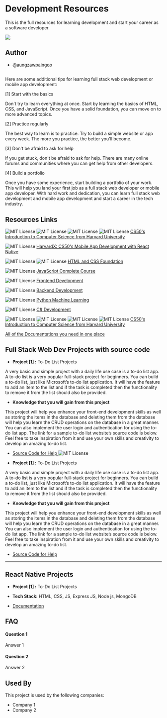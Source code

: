 
# Development Resources

This is the full resources for learning development and start your career as a software developer.

![](http://ForTheBadge.com/images/badges/built-by-developers.svg)



## Author

- [@aungzawpaingoo](https://github.com/aungzawpaingoo)


## <Before you begin/>

Here are some additional tips for learning full stack web development or mobile app development:

[1] Start with the basics

Don't try to learn everything at once. Start by learning the basics of HTML, CSS, and JavaScript. Once you have a solid foundation, you can move on to more advanced topics.


[2] Practice regularly


The best way to learn is to practice. Try to build a simple website or app every week. The more you practice, the better you'll become.


[3] Don't be afraid to ask for help

If you get stuck, don't be afraid to ask for help. There are many online forums and communities where you can get help from other developers.


[4] Build a portfolio

Once you have some experience, start building a portfolio of your work. This will help you land your first job as a full stack web developer or mobile app developer.
With hard work and dedication, you can learn full stack web development and mobile app development and start a career in the tech industry.



## Resources Links
![MIT License](https://img.shields.io/badge/MongoDB-4EA94B?style=for-the-badge&logo=mongodb&logoColor=white) ![MIT License](https://img.shields.io/badge/MongoDB-4EA94B?style=for-the-badge&logo=mongodb&logoColor=white) ![MIT License](https://img.shields.io/badge/MongoDB-4EA94B?style=for-the-badge&logo=mongodb&logoColor=white) ![MIT License](https://img.shields.io/badge/MongoDB-4EA94B?style=for-the-badge&logo=mongodb&logoColor=white)
[CS50's Introduction to Computer Science from Harvard University ](https://www.edx.org/learn/computer-science/harvard-university-cs50-s-introduction-to-computer-science)

![MIT License](https://img.shields.io/badge/React_Native-20232A?style=for-the-badge&logo=react&logoColor=61DAFB) [HarvardX: CS50's Mobile App Development with React Native ](https://www.edx.org/learn/react-native/harvard-university-cs50-s-mobile-app-development-with-react-native)

![MIT License](https://img.shields.io/badge/HTML5-E34F26?style=for-the-badge&logo=html5&logoColor=white) ![MIT License](https://img.shields.io/badge/CSS3-1572B6?style=for-the-badge&logo=css3&logoColor=white) [HTML and CSS Foundation ](https://www.freecodecamp.org/learn/2022/responsive-web-design/)

![MIT License](https://img.shields.io/badge/JavaScript-F7DF1E?style=for-the-badge&logo=javascript&logoColor=black) [JavaScript Complete Course ](https://www.freecodecamp.org/learn/javascript-algorithms-and-data-structures/)

![MIT License](https://img.shields.io/badge/React-20232A?style=for-the-badge&logo=react&logoColor=61DAFB) [Frontend Development ](https://www.freecodecamp.org/learn/front-end-development-libraries/)

![MIT License](https://img.shields.io/badge/Node.js-43853D?style=for-the-badge&logo=node.js&logoColor=white) [ Backend Development ](https://www.freecodecamp.org/learn/back-end-development-and-apis/)

 ![MIT License](https://img.shields.io/badge/Python-14354C?style=for-the-badge&logo=python&logoColor=white) [Python Machine Learning ](https://www.freecodecamp.org/learn/machine-learning-with-python/) 

![MIT License](https://img.shields.io/badge/C%23-239120?style=for-the-badge&logo=c-sharp&logoColor=white) [C# Development ](https://www.freecodecamp.org/learn/foundational-c-sharp-with-microsoft/)

![MIT License](https://img.shields.io/badge/MongoDB-4EA94B?style=for-the-badge&logo=mongodb&logoColor=white) ![MIT License](https://img.shields.io/badge/MongoDB-4EA94B?style=for-the-badge&logo=mongodb&logoColor=white) ![MIT License](https://img.shields.io/badge/MongoDB-4EA94B?style=for-the-badge&logo=mongodb&logoColor=white) ![MIT License](https://img.shields.io/badge/MongoDB-4EA94B?style=for-the-badge&logo=mongodb&logoColor=white)
[CS50's Introduction to Computer Science from Harvard University ](https://www.edx.org/learn/computer-science/harvard-university-cs50-s-introduction-to-computer-science)

[All of the Documentations you need in one place ](https://www.w3schools.com/)





## Full Stack Web Dev Projects with source code


- **Project [1] :** To-Do List Projects

A very basic and simple project with a daily life use case is a to-do list app. A to-do list is a very popular full-stack project for beginners. You can build a to-do list, just like Microsoft’s to-do list application. It will have the feature to add an item to the list and if the task is completed then the functionality to remove it from the list should also be provided.

- **Knowledge that you will gain from this project**
  
This project will help you enhance your front-end development skills as well as storing the items in the database and deleting them from the database will help 
you learn the CRUD operations on the database in a great manner. You can also implement the user login and authentication for using the to-do list app. The 
link for a sample to-do list website’s source code is below. Feel free to take inspiration from it and use your own skills and creativity to develop an amazing 
to-do list.

- [Source Code for Help ](https://github.com/Ayush-Kanduri/FullStack-Todo-List-Application)
  ![MIT License](https://img.shields.io/website-up-down-green-red/http/monip.org.svg)



- **Project [1] :** To-Do List Projects

A very basic and simple project with a daily life use case is a to-do list app. A to-do list is a very popular full-stack project for beginners. You can build a to-do list, just like Microsoft’s to-do list application. It will have the feature to add an item to the list and if the task is completed then the functionality to remove it from the list should also be provided.

- **Knowledge that you will gain from this project**
  
This project will help you enhance your front-end development skills as well as storing the items in the database and deleting them from the database will help 
you learn the CRUD operations on the database in a great manner. You can also implement the user login and authentication for using the to-do list app. The 
link for a sample to-do list website’s source code is below. Feel free to take inspiration from it and use your own skills and creativity to develop an amazing 
to-do list.

- [Source Code for Help ](https://github.com/Ayush-Kanduri/FullStack-Todo-List-Application)


  
------------------------------------------------------------------------------------------------------------------------------------------------------------------

## React Native Projects

- **Project [1] :** To-Do List Projects

- **Tech Stack:** HTML, CSS, JS, Express JS, Node js, MongoDB

- [Documentation](https://github.com/Ayush-Kanduri/FullStack-Todo-List-Application)



## FAQ

#### Question 1

Answer 1

#### Question 2

Answer 2


## Used By

This project is used by the following companies:

- Company 1
- Company 2

